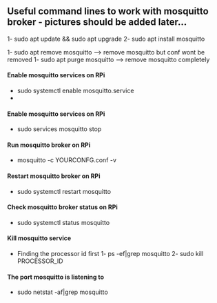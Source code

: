 ## Useful command lines to work with mosquitto broker - pictures should be added later...




  1- sudo apt update && sudo apt upgrade
  2- sudo apt install mosquitto

  1- sudo apt remove mosquitto  --> remove mosquitto but conf wont be removed
  1- sudo apt purge mosquitto    --> remove mosquitto completely








#### Enable mosquitto services on RPi
  - sudo systemctl enable mosquitto.service
  - 
#### Enable mosquitto services on RPi
  - sudo services mosquitto stop

#### Run mosquitto broker on RPi
  - mosquitto -c YOURCONFG.conf -v

#### Restart mosquitto broker on RPi
  - sudo systemctl restart mosquitto

#### Check mosquitto broker status on RPi
  - sudo systemctl status mosquitto
#### Kill mosquitto service
  - Finding the processor id first
  1- ps -ef|grep mosquitto
  2- sudo kill PROCESSOR_ID

#### The port mosquitto is listening to
  - sudo netstat -af|grep mosquitto

